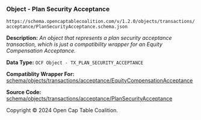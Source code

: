 ### Object - Plan Security Acceptance

`https://schema.opencaptablecoalition.com/v/1.2.0/objects/transactions/acceptance/PlanSecurityAcceptance.schema.json`

  **Description:** _An object that represents a plan security acceptance transaction, which is just a compatibility wrapper for an Equity Compensation Acceptance._

  **Data Type:** `OCF Object - TX_PLAN_SECURITY_ACCEPTANCE`

  **Compatiblity Wrapper For:** [schema/objects/transactions/acceptance/EquityCompensationAcceptance](./EquityCompensationAcceptance.md)

  **Source Code:** [schema/objects/transactions/acceptance/PlanSecurityAcceptance](../../../../../../schema/objects/transactions/acceptance/PlanSecurityAcceptance.schema.json)

Copyright © 2024 Open Cap Table Coalition.
